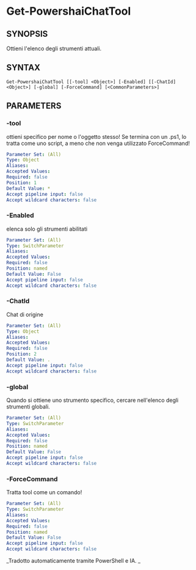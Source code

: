 ﻿---
external help file: powershai-help.xml
schema: 2.0.0
powershai: true
---

# Get-PowershaiChatTool

## SYNOPSIS <!--!= @#Synop !-->
Ottieni l'elenco degli strumenti attuali.

## SYNTAX <!--!= @#Syntax !-->

```
Get-PowershaiChatTool [[-tool] <Object>] [-Enabled] [[-ChatId] <Object>] [-global] [-ForceCommand] [<CommonParameters>]
```

## PARAMETERS <!--!= @#Params !-->

### -tool
ottieni specifico per nome o l'oggetto stesso!
Se termina con un .ps1, lo tratta come uno script, a meno che non venga utilizzato ForceCommand!

```yml
Parameter Set: (All)
Type: Object
Aliases: 
Accepted Values: 
Required: false
Position: 1
Default Value: *
Accept pipeline input: false
Accept wildcard characters: false
```

### -Enabled
elenca solo gli strumenti abilitati

```yml
Parameter Set: (All)
Type: SwitchParameter
Aliases: 
Accepted Values: 
Required: false
Position: named
Default Value: False
Accept pipeline input: false
Accept wildcard characters: false
```

### -ChatId
Chat di origine

```yml
Parameter Set: (All)
Type: Object
Aliases: 
Accepted Values: 
Required: false
Position: 2
Default Value: .
Accept pipeline input: false
Accept wildcard characters: false
```

### -global
Quando si ottiene uno strumento specifico, cercare nell'elenco degli strumenti globali.

```yml
Parameter Set: (All)
Type: SwitchParameter
Aliases: 
Accepted Values: 
Required: false
Position: named
Default Value: False
Accept pipeline input: false
Accept wildcard characters: false
```

### -ForceCommand
Tratta tool come un comando!

```yml
Parameter Set: (All)
Type: SwitchParameter
Aliases: 
Accepted Values: 
Required: false
Position: named
Default Value: False
Accept pipeline input: false
Accept wildcard characters: false
```




<!--PowershaiAiDocBlockStart-->
_Tradotto automaticamente tramite PowerShell e IA. 
_
<!--PowershaiAiDocBlockEnd-->
